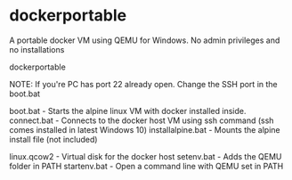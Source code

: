 # dockerportable
A portable docker VM using QEMU for Windows. No admin privileges and no installations

dockerportable

NOTE: If you're PC has port 22 already open. Change the SSH port in the boot.bat

boot.bat - Starts the alpine linux VM with docker installed inside.
connect.bat - Connects to the docker host VM using ssh command (ssh comes installed in latest Windows 10)
installalpine.bat - Mounts the alpine install file (not included)

linux.qcow2 - Virtual disk for the docker host
setenv.bat - Adds the QEMU folder in PATH
startenv.bat - Open a command line with QEMU set in PATH
